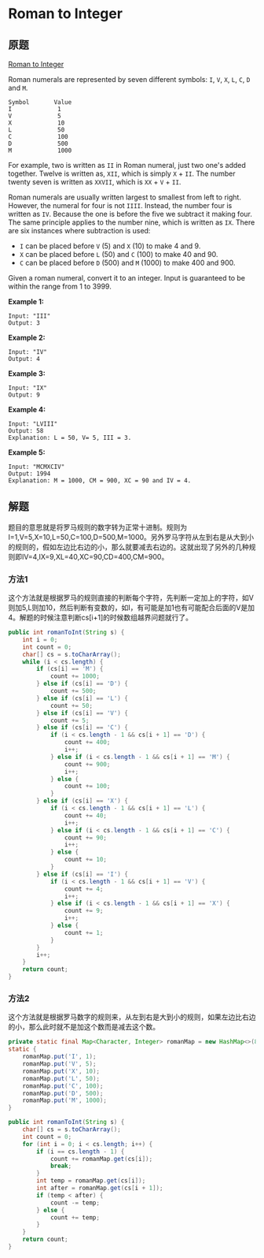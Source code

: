 # Roman to Integer

## 原题

[Roman to Integer](https://leetcode.com/explore/interview/card/top-interview-questions-easy/102/math/878/)

Roman numerals are represented by seven different symbols: `I`, `V`, `X`, `L`, `C`, `D` and `M`.

```
Symbol       Value
I             1
V             5
X             10
L             50
C             100
D             500
M             1000
```

For example, two is written as `II` in Roman numeral, just two one's added together. Twelve is written as, `XII`, which is simply `X` + `II`. The number twenty seven is written as `XXVII`, which is `XX` + `V` + `II`.

Roman numerals are usually written largest to smallest from left to right. However, the numeral for four is not `IIII`. Instead, the number four is written as `IV`. Because the one is before the five we subtract it making four. The same principle applies to the number nine, which is written as `IX`. There are six instances where subtraction is used:

- `I` can be placed before `V` (5) and `X` (10) to make 4 and 9. 
- `X` can be placed before `L` (50) and `C` (100) to make 40 and 90. 
- `C` can be placed before `D` (500) and `M` (1000) to make 400 and 900.

Given a roman numeral, convert it to an integer. Input is guaranteed to be within the range from 1 to 3999.

**Example 1:**

```
Input: "III"
Output: 3
```

**Example 2:**

```
Input: "IV"
Output: 4
```

**Example 3:**

```
Input: "IX"
Output: 9
```

**Example 4:**

```
Input: "LVIII"
Output: 58
Explanation: L = 50, V= 5, III = 3.
```

**Example 5:**

```
Input: "MCMXCIV"
Output: 1994
Explanation: M = 1000, CM = 900, XC = 90 and IV = 4.
```

## 解题

题目的意思就是将罗马规则的数字转为正常十进制。规则为I=1,V=5,X=10,L=50,C=100,D=500,M=1000。另外罗马字符从左到右是从大到小的规则的，假如左边比右边的小，那么就要减去右边的。这就出现了另外的几种规则即IV=4,IX=9,XL=40,XC=90,CD=400,CM=900。

### 方法1

这个方法就是根据罗马的规则直接的判断每个字符，先判断一定加上的字符，如V则加5,L则加10，然后判断有变数的，如I，有可能是加1也有可能配合后面的V是加4。解题的时候注意判断cs[i+1]的时候数组越界问题就行了。

```java
public int romanToInt(String s) {
    int i = 0;
    int count = 0;
    char[] cs = s.toCharArray();
    while (i < cs.length) {
        if (cs[i] == 'M') {
            count += 1000;
        } else if (cs[i] == 'D') {
            count += 500;
        } else if (cs[i] == 'L') {
            count += 50;
        } else if (cs[i] == 'V') {
            count += 5;
        } else if (cs[i] == 'C') {
            if (i < cs.length - 1 && cs[i + 1] == 'D') {
                count += 400;
                i++;
            } else if (i < cs.length - 1 && cs[i + 1] == 'M') {
                count += 900;
                i++;
            } else {
                count += 100;
            }
        } else if (cs[i] == 'X') {
            if (i < cs.length - 1 && cs[i + 1] == 'L') {
                count += 40;
                i++;
            } else if (i < cs.length - 1 && cs[i + 1] == 'C') {
                count += 90;
                i++;
            } else {
                count += 10;
            }
        } else if (cs[i] == 'I') {
            if (i < cs.length - 1 && cs[i + 1] == 'V') {
                count += 4;
                i++;
            } else if (i < cs.length - 1 && cs[i + 1] == 'X') {
                count += 9;
                i++;
            } else {
                count += 1;
            }
        }
        i++;
    }
    return count;
}
```

### 方法2

这个方法就是根据罗马数字的规则来，从左到右是大到小的规则，如果左边比右边的小，那么此时就不是加这个数而是减去这个数。

```java
private static final Map<Character, Integer> romanMap = new HashMap<>(8);
static {
    romanMap.put('I', 1);
    romanMap.put('V', 5);
    romanMap.put('X', 10);
    romanMap.put('L', 50);
    romanMap.put('C', 100);
    romanMap.put('D', 500);
    romanMap.put('M', 1000);
}

public int romanToInt(String s) {
    char[] cs = s.toCharArray();
    int count = 0;
    for (int i = 0; i < cs.length; i++) {
        if (i == cs.length - 1) {
            count += romanMap.get(cs[i]);
            break;
        }
        int temp = romanMap.get(cs[i]);
        int after = romanMap.get(cs[i + 1]);
        if (temp < after) {
            count -= temp;
        } else {
            count += temp;
        }
    }
    return count;
}
```








